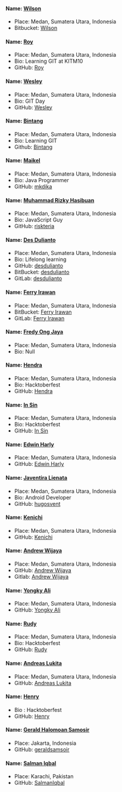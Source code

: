 #### Name: [Wilson](https://github.com/wilson-ng)
 - Place: Medan, Sumatera Utara, Indonesia
 - Bitbucket: [Wilson](https://github.com/wilson-ng)

#### Name: [Roy](https://github.com/roy)
 - Place: Medan, Sumatera Utara, Indonesia
 - Bio: Learning GIT at KITM10
 - GitHub: [Roy](https://github.com/roy)

 #### Name: [Wesley](https://github.com/willz-fortner)
 - Place: Medan, Sumatera Utara, Indonesia
 - Bio: GIT Day
 - GitHub: [Wesley](https://github.com/willz-fortner)

#### Name: [Bintang](https://github.com/bintangthunder)
 - Place: Medan, Sumatera Utara, Indonesia
 - Bio: Learning GIT
 - Github: [Bintang](https://github.com/bintangthunder)

#### Name: [Maikel](https://mkdika.com)
 - Place: Medan, Sumatera Utara, Indonesia
 - Bio: Java Programmer
 - GitHub: [mkdika](https://github.com/mkdika)

#### Name: [Muhammad Rizky Hasibuan](https://github.com/riskteria)
 - Place: Medan, Sumatera Utara, Indonesia
 - Bio: JavaScript Guy
 - GitHub: [riskteria](https://github.com/riskteria)

#### Name: [Des Dulianto](https://www.desdulianto.com)
 - Place: Medan, Sumatera Utara, Indonesia
 - Bio: Lifelong learning
 - GitHub: [desdulianto](https://github.com/desdulianto)
 - BitBucket: [desdulianto](https://bitbucket.org/desdulianto/)
 - GitLab: [desdulianto](https://gitlab.com/desdulianto)

#### Name: [Ferry Irawan](https://github.com/ferrwan)
 - Place: Medan, Sumatera Utara, Indonesia
 - BitBucket: [Ferry Irawan](https://bitbucket.org/ferrwan)
 - GitLab: [Ferry Irawan](https://gitlab.com/ferrwan)

#### Name: [Fredy Ong Jaya](https://github.com/FredyOngJaya)
 - Place: Medan, Sumatera Utara, Indonesia
 - Bio: Null

#### Name: [Hendra](https://github.com/Hendra-Huang)
 - Place: Medan, Sumatera Utara, Indonesia
 - Bio: Hacktoberfest
 - GitHub: [Hendra](https://github.com/Hendra-Huang)

#### Name: [In Sin](https://github.com/bagongkia)
 - Place: Medan, Sumatera Utara, Indonesia
 - Bio: Hacktoberfest
 - GitHub: [In Sin](https://github.com/bagongkia)

#### Name: [Edwin Harly](https://github.com/edwinharly)
 - Place: Medan, Sumatera Utara, Indonesia
 - GitHub: [Edwin Harly](https://github.com/edwinharly)

#### Name: [Javentira Lienata](https://github.com/hugosvent)
 - Place: Medan, Sumatera Utara, Indonesia
 - Bio: Android Developer
 - GitHub: [hugosvent](https://github.com/hugosvent)

#### Name: [Kenichi](https://github.com/PhantomX7)
 - Place: Medan, Sumatera Utara, Indonesia
 - GitHub: [Kenichi](https://github.com/PhantomX7)

#### Name: [Andrew Wijaya](https://github.com/andrewdudu)
 - Place: Medan, Sumatera Utara, Indonesia
 - GitHub: [Andrew Wijaya](https://github.com/andrewdudu)
 - Gitlab: [Andrew Wijaya](https://gitlab.com/andrewdudu)

#### Name: [Yongky Ali](https://github.com/yongkylie)
 - Place: Medan, Sumatera Utara, Indonesia
 - GitHub: [Yongky Ali](https://github.com/yongkylie)

#### Name: [Rudy](https://github.com/gh0sh)
- Place: Medan, Sumatera Utara, Indonesia
- Bio: Hacktoberfest
- GitHub: [Rudy](https://github.com/gh0sh)

#### Name: [Andreas Lukita](https://github.com/dreuia)
 - Place: Medan, Sumatera Utara, Indonesia
 - GitHub: [Andreas Lukita](https://github.com/dreuia)
 
#### Name: [Henry](https://github.com/Henry6612700)
 - Bio : Hacktoberfest
 - GitHub: [Henry](https://github.com/Henry6612700)

#### Name: [Gerald Halomoan Samosir](https://github.com/geraldsamosir)
 - Place: Jakarta, Indonesia
 - GitHub: [geraldsamsoir](https://github.com/geraldsamosir)
 
#### Name: [Salman Iqbal](https://github.com/salmaniqbal92)
 - Place: Karachi, Pakistan
 - GitHub: [SalmanIqbal](https://github.com/salmaniqbal92)
